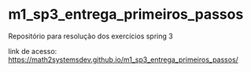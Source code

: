 # m1_sp3_entrega_primeiros_passos
Repositório para resolução dos exercícios spring 3


link de acesso: https://math2systemsdev.github.io/m1_sp3_entrega_primeiros_passos/
